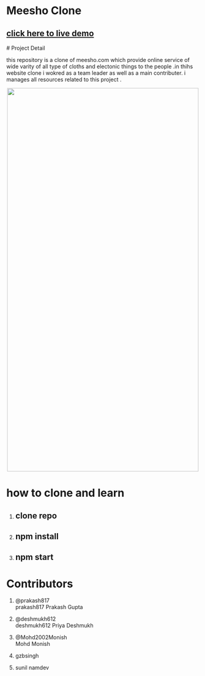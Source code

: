 

# <h1> Meesho Clone </h1>
<h2>
<a href="https://meeshoecom.netlify.app/"> click here to live demo </a>
 </h2>
 # Project Detail
 <p>this repository is a clone of meesho.com which provide online service of wide varity of all type of cloths and electonic things to the people .in thihs website clone i wokred as a team leader as well as a main contributer. i manages all resources related to this project .</p>
 
 <center>
 <img src = "./meesho.png" height = "1000vh" width = "500vw" display="scroll" / >
 </center>

# how to clone and learn 
1. <h2> clone repo </h2>
2. <h2> npm install </h2>
3. <h2> npm start  </h2>

# Contributors 
1. @prakash817
   <br/>
   prakash817 Prakash Gupta

2. @deshmukh612
   <br/>
   deshmukh612 Priya Deshmukh

3. @Mohd2002Monish
   <br/>
   Mohd Monish

4. gzbsingh

5. sunil namdev

